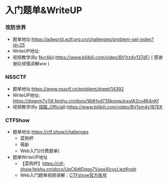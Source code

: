 # 入门题单\&WriteUP

### 攻防世界

* 题单地址:https://adworld.xctf.org.cn/challenges/problem-set-index?id=25
* WriteUP地址:
* 视频教学(By [Nyr4ki](https://github.com/Nyr4ki)):https://www.bilibili.com/video/BV1rz4y137dF/ ( 感谢谢队倾情讲解ww )

### NSSCTF

* 题单地址:https://www.nssctf.cn/problem/sheet/14392
* WriteUP地址: https://dqgom7v7dl.feishu.cn/docx/WdHvd735koqwJxxulA2cv4K4nKf
* 视频教学(By [探姬\_Official](https://github.com/ProbiusOfficial)):https://www.bilibili.com/video/BV1sm4y187EK

### CTFShow

* 题单地址:https://ctf.show/challenges
  * 菜狗杯
  * 萌新
  * Web入门(付费题单)
* 题单WriteUP地址
  * 【菜狗杯】https://ctf-show.feishu.cn/docx/UpC6dtDqgo7VuoxXlcvcLwzKnqh
  * Web入门题单视频讲解：[CTFshow官方账号](https://space.bilibili.com/626823956/)
